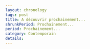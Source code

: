 ```yaml
---
layout: chronology
tags: post
title: A découvrir prochainement...
shrunkPeriod: Prochainement...
period: Prochainement...
category: Contemporain
details:
---
```

